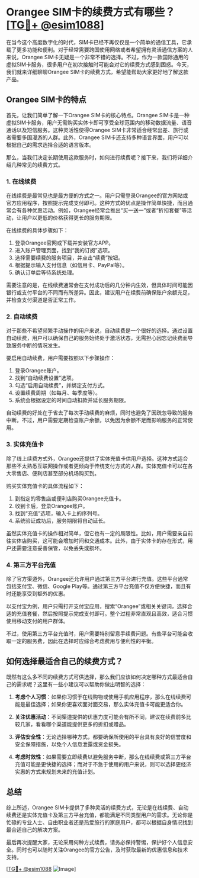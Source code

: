 # Orangee SIM卡的续费方式有哪些？[[TG💪+ @esim1088](https://t.me/s/esim1088)]

在当今这个高度数字化的时代，SIM卡已经不再仅仅是一个简单的通信工具，它承载了更多功能和便利。对于经常需要跨国使用网络或者希望拥有灵活通信方案的人来说，Orangee SIM卡无疑是一个非常不错的选择。不过，作为一款国际通用的虚拟SIM卡服务，很多用户在初次接触时可能会对它的续费方式感到困惑。今天，我们就来详细聊聊Orangee SIM卡的续费方式，希望能帮助大家更好地了解这款产品。

## Orangee SIM卡的特点

首先，让我们简单了解一下Orangee SIM卡的核心特点。Orangee SIM卡是一种虚拟SIM卡服务，用户无需购买实体卡即可享受全球范围内的移动数据流量、语音通话以及短信服务。这种灵活性使得Orangee SIM卡非常适合经常出差、旅行或者需要多国漫游的人群。此外，Orangee SIM卡还支持多种语言界面，用户可以根据自己的需求选择合适的语言版本。

那么，当我们决定长期使用这款服务时，如何进行续费呢？接下来，我们将详细介绍几种常见的续费方式。

### 1. 在线续费

在线续费是最常见也是最方便的方式之一。用户只需登录Orangee的官方网站或官方应用程序，按照提示完成支付即可。这种方式的优点是操作简单快捷，而且通常会有各种优惠活动。例如，Orangee经常会推出“买一送一”或者“折扣套餐”等活动，让用户以更低的价格获得更长的服务期限。

在线续费的具体步骤如下：
1. 登录Orangee官网或下载并安装官方APP。
2. 进入账户管理页面，找到“我的订阅”选项。
3. 选择需要续费的服务项目，并点击“续费”按钮。
4. 根据提示输入支付信息（如信用卡、PayPal等）。
5. 确认订单后等待系统处理。

需要注意的是，在线续费通常会在支付成功后的几分钟内生效，但具体时间可能因银行或支付平台的不同而有所差异。因此，建议用户在续费前确保账户余额充足，并检查支付渠道是否正常工作。

### 2. 自动续费

对于那些不希望频繁手动操作的用户来说，自动续费是一个很好的选择。通过设置自动续费，用户可以确保自己的服务始终处于激活状态，无需担心因忘记续费而导致服务中断的情况发生。

要启用自动续费，用户需要按照以下步骤操作：
1. 登录Orangee账户。
2. 找到“自动续费设置”选项。
3. 勾选“启用自动续费”，并绑定支付方式。
4. 设置续费周期（如每月、每季度等）。
5. 系统会根据设定的时间自动扣款并延长服务期限。

自动续费的好处在于省去了每次手动续费的麻烦，同时也避免了因疏忽导致的服务中断。不过，用户需要定期检查账户余额，以免因为余额不足而影响服务的正常使用。

### 3. 实体充值卡

除了线上续费方式外，Orangee还提供了实体充值卡供用户选择。这种方式适合那些不太熟悉互联网操作或者更倾向于传统支付方式的人群。实体充值卡可以在各大零售店、便利店甚至部分机场购买到。

购买实体充值卡的具体流程如下：
1. 到指定的零售店或便利店购买Orangee充值卡。
2. 收到卡后，登录Orangee账户。
3. 找到“充值”选项，输入卡上的序列号。
4. 系统验证成功后，服务期限将自动延长。

虽然实体充值卡的操作相对简单，但它也有一定的局限性。比如，用户需要亲自前往实体店购买，这可能会增加时间和交通成本。此外，由于实体卡的存在形式，用户还需要注意妥善保管，以免丢失或损坏。

### 4. 第三方平台充值

除了官方渠道外，Orangee还允许用户通过第三方平台进行充值。这些平台通常包括支付宝、微信、Google Play等。通过第三方平台充值不仅方便快捷，而且有时还能享受到额外的优惠。

以支付宝为例，用户只需打开支付宝应用，搜索“Orangee”或相关关键词，选择合适的充值套餐，然后按照提示完成支付即可。整个过程非常直观且高效，适合习惯使用移动支付的用户群体。

不过，使用第三方平台充值时，用户需要特别留意手续费问题。有些平台可能会收取一定的服务费，因此在选择时应综合考虑费用与便利性的平衡。

## 如何选择最适合自己的续费方式？

既然有这么多不同的续费方式可供选择，那么我们应该如何决定哪种方式最适合自己的需求呢？这里有一些小建议可以帮助你做出明智的选择：

1. **考虑个人习惯**：如果你习惯于在线购物或使用手机应用程序，那么在线续费可能是最佳选择；如果你更喜欢面对面交易，那么实体充值卡可能更适合你。
   
2. **关注优惠活动**：不同渠道提供的优惠力度可能会有所不同，建议在续费前多比较几家，看看哪个渠道能提供更多的折扣或赠品。

3. **评估安全性**：无论选择哪种方式，都要确保所使用的平台具有良好的信誉度和安全保障措施，以免个人信息泄露或资金损失。

4. **考虑时效性**：如果需要立即续费以避免服务中断，那么在线续费或第三方平台充值可能是更快捷的选择；而对于不急于使用的用户来说，则可以选择更经济实惠的方式来规划未来的充值计划。

## 总结

综上所述，Orangee SIM卡提供了多种灵活的续费方式，无论是在线续费、自动续费还是实体充值卡及第三方平台充值，都能满足不同类型用户的需求。无论你是忙碌的专业人士、自由职业者还是热爱旅行的家庭用户，都可以根据自身情况找到最合适自己的解决方案。

最后再次提醒大家，无论采用何种方式续费，请务必保持警惕，保护好个人信息安全。同时也可以随时关注Orangee的官方公告，及时获取最新的优惠信息和技术支持。

[[TG💪+ @esim1088](https://t.me/s/esim1088) ![Image](https://i.postimg.cc/4NQfJmqS/Snipaste-2025-05-13-00-14-12.png)]